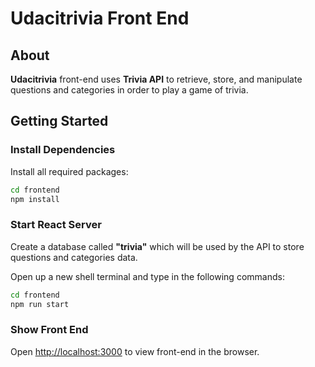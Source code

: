 # Udacitrivia Front End

## About

**Udacitrivia** front-end uses **Trivia API** to retrieve, store, and manipulate questions and categories in order to play a game of trivia.

## Getting Started

### Install Dependencies

Install all required packages:

```bash
cd frontend
npm install
```

### Start React Server

Create a database called **"trivia"** which will be used by the API to store questions and categories data.

Open up a new shell terminal and type in the following commands:

```bash
cd frontend
npm run start
```

### Show Front End

Open [http://localhost:3000](http://localhost:3000) to view front-end in the browser.
